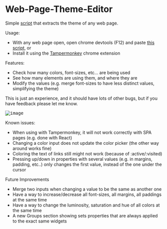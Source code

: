 # Web-Page-Theme-Editor

Simple [script](https://github.com/tiagosimoes/Web-Page-Theme-Editor/raw/main/web-page-theme-editor.user.js) that extracts the theme of any web page. 

Usage:
- With any web page open, open chrome devtools (F12) and paste [this script](https://github.com/tiagosimoes/Web-Page-Theme-Editor/raw/main/web-page-theme-editor.user.js), 
  or
- Install it using the [Tampermonkey](https://www.tampermonkey.net/) chrome extension

Features:
- Check how many colors, font-sizes, etc... are being used
- See how many elements are using them, and where they are
- Modify the values (e.g. merge font-sizes to have less distinct values, simplifying the theme)

This is just an experience, and it should have lots of other bugs, but if you have feedback please let me know.

<kbd>![image](https://user-images.githubusercontent.com/7019226/161523941-2df87bcb-a306-4a4e-bdc4-97a7a8683eb2.png)</kbd>

Known issues:
- When using with Tampermonkey, it will not work correctly with SPA pages (e.g. done with React)
- Changing a color input does not update the color picker (the other way around works fine)
- Coloring the text of links still might not work (because of :active/:visited)
- Pressing up/down in properties with several values (e.g. in margins, padding, etc..) only changes the first value, instead of the one under the cursor

Future Improvements
- Merge two inputs when changing a value to be the same as another one 
- Have a way to increase/decrease all font-sizes, all margins, all paddings at the same time
- Have a way to change the luminosity, saturation and hue of all colors at the same time
- A new Groups section showing sets properties that are always applied to the exact same widgets
